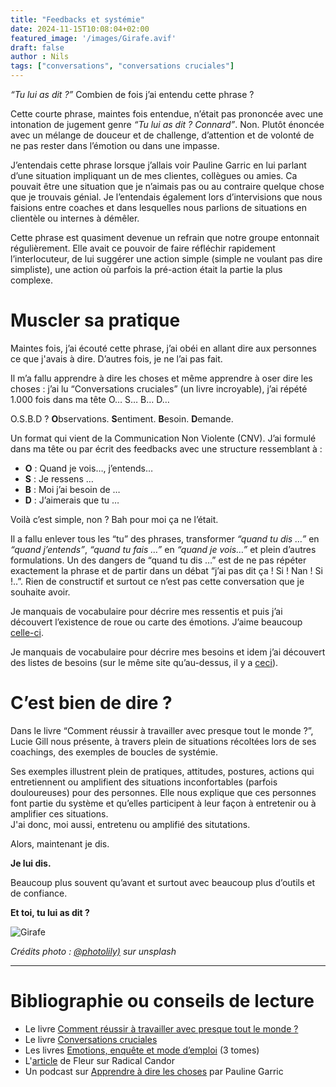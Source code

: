 ```yaml
---
title: "Feedbacks et systémie"
date: 2024-11-15T10:08:04+02:00
featured_image: '/images/Girafe.avif'
draft: false
author : Nils
tags: ["conversations", "conversations cruciales"]
---
```



*“Tu lui as dit ?”* Combien de fois j’ai entendu cette phrase ?

Cette courte phrase, maintes fois entendue, n’était pas prononcée avec une intonation de jugement genre *“Tu lui as dit ? Connard”*. Non. Plutôt énoncée avec un mélange de douceur et de challenge, d’attention et de volonté de ne pas rester dans l’émotion ou dans une impasse.

J’entendais cette phrase lorsque j’allais voir Pauline Garric en lui parlant d’une situation impliquant un de mes clientes, collègues ou amies. Ca pouvait être une situation que je n’aimais pas ou au contraire quelque chose que je trouvais génial. Je l’entendais également lors d’intervisions que nous faisions entre coaches et dans lesquelles nous parlions de situations en clientèle ou internes à démêler.

Cette phrase est quasiment devenue un refrain que notre groupe entonnait régulièrement. Elle avait ce pouvoir de faire réfléchir rapidement l’interlocuteur, de lui suggérer une action simple (simple ne voulant pas dire simpliste), une action où parfois la pré-action était la partie la plus complexe.


# Muscler sa pratique
Maintes fois, j’ai écouté cette phrase, j’ai obéi en allant dire aux personnes ce que j'avais à dire. D’autres fois, je ne l’ai pas fait.

Il m’a fallu apprendre à dire les choses et même apprendre à oser dire les choses : j’ai lu “Conversations cruciales” (un livre incroyable), j’ai répété 1.000 fois dans ma tête O… S… B… D…

O.S.B.D ?
**O**bservations. **S**entiment. **B**esoin. **D**emande.

Un format qui vient de la Communication Non Violente (CNV).
J’ai formulé dans ma tête ou par écrit des feedbacks avec une structure ressemblant à :  
- **O** : Quand je vois…, j’entends…
- **S** : Je ressens …
- **B** : Moi j’ai besoin de …
- **D** : J’aimerais que tu …

Voilà c’est simple, non ?
Bah pour moi ça ne l’était.

Il a fallu enlever tous les “tu” des phrases, transformer *“quand tu dis …”* en *“quand j’entends”*, *“quand tu fais …”* en *“quand je vois…”* et plein d’autres formulations.
Un des dangers de “quand tu dis …” est de ne pas répéter exactement la phrase et de partir dans un débat “j’ai pas dit ça ! Si ! Nan ! Si !..”. Rien de constructif et surtout ce n’est pas cette conversation que je souhaite avoir.

Je manquais de vocabulaire pour décrire mes ressentis et puis j’ai découvert l’existence de roue ou carte des émotions. J’aime beaucoup [celle-ci](https://conscience-quantique.com/boutique/les-gratuits/16-carte-emotions-a-imprimer.html).

Je manquais de vocabulaire pour décrire mes besoins et idem j’ai découvert des listes de besoins (sur le même site qu’au-dessus, il y a [ceci](https://conscience-quantique.com/boutique/les-gratuits/33-liste-besoins-a-imprimer.html)).


# C’est bien de dire ?
Dans le livre “Comment réussir à travailler avec presque tout le monde ?”, Lucie Gill nous présente, à travers plein de situations récoltées lors de ses coachings, des exemples de boucles de systémie.

Ses exemples illustrent plein de pratiques, attitudes, postures, actions qui entretiennent ou amplifient des situations inconfortables (parfois douloureuses) pour des personnes. Elle nous explique que ces personnes font partie du système et qu’elles participent à leur façon à entretenir ou à amplifier ces situations.  
J'ai donc, moi aussi, entretenu ou amplifié des situtations.  

Alors, maintenant je dis.  

**Je lui dis.**   
  
Beaucoup plus souvent qu’avant et surtout avec beaucoup plus d’outils et de confiance.    

**Et toi, tu lui as dit ?**

![Girafe](/images/Girafe.avif "Girafe") 


*Crédits photo : [@photolily)](https://unsplash.com/fr/@photolily) sur unsplash*
  
  
___

# Bibliographie ou conseils de lecture
  
- Le livre [Comment réussir à travailler avec presque tout le monde ?](https://www.editions-retz.com/sante/psycho/comment-reussir-a-travailler-avec-presque-tout-le-monde-9782725625911.html)
- Le livre [Conversations cruciales](https://www.eyrolles.com/Entreprise/Livre/conversations-cruciales-9782958453602/)   
- Les livres [Emotions, enquête et mode d’emploi](https://conscience-quantique.com/boutique/12-livres-papier) (3 tomes)   
- L'[article](https://fleur-saillofest.medium.com/radical-candor-en-toute-franchise-dcb40385c44b) de Fleur sur Radical Candor    
- Un podcast sur [Apprendre à dire les choses](https://podcast.ausha.co/artisan-developpeur/apprendre-a-dire-les-choses-avec-pauline-garric) par Pauline Garric   